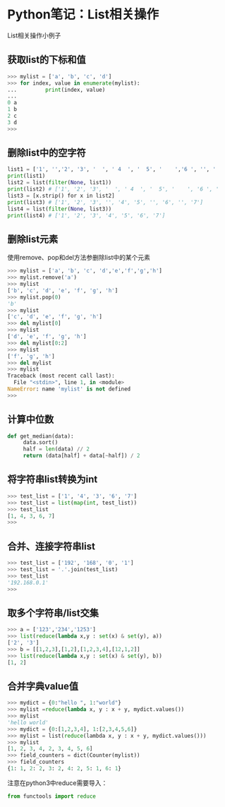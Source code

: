 # Python笔记：List相关操作
List相关操作小例子
<!--more-->

## 获取list的下标和值
```python
>>> mylist = ['a', 'b', 'c', 'd']
>>> for index, value in enumerate(mylist):
...         print(index, value)
...
0 a
1 b
2 c
3 d
>>>
```

## 删除list中的空字符

```python
list1 = ['1', '','2', '3', '  ', ' 4  ', '  5', '    ','6 ', '', '     ',None, '7']
print(list1)
list2 = list(filter(None, list1)) 
print(list2) # ['1', '2', '3', '  ', ' 4  ', '  5', '    ', '6 ', '     ', '7']
list3 = [x.strip() for x in list2]
print(list3) # ['1', '2', '3', '', '4', '5', '', '6', '', '7']
list4 = list(filter(None, list3))  
print(list4) # ['1', '2', '3', '4', '5', '6', '7']
```

## 删除list元素
使用remove、pop和del方法参删除list中的某个元素
```python
>>> mylist = ['a', 'b', 'c', 'd','e','f','g','h']
>>> mylist.remove('a')
>>> mylist
['b', 'c', 'd', 'e', 'f', 'g', 'h']
>>> mylist.pop(0)
'b'
>>> mylist
['c', 'd', 'e', 'f', 'g', 'h']
>>> del mylist[0]
>>> mylist
['d', 'e', 'f', 'g', 'h']
>>> del mylist[0:2]
>>> mylist
['f', 'g', 'h']
>>> del mylist
>>> mylist
Traceback (most recent call last):
  File "<stdin>", line 1, in <module>
NameError: name 'mylist' is not defined
>>>
```

## 计算中位数
```python
def get_median(data):
     data.sort()
     half = len(data) // 2
     return (data[half] + data[~half]) / 2
```

## 将字符串list转换为int
```python
>>> test_list = ['1', '4', '3', '6', '7']
>>> test_list = list(map(int, test_list))
>>> test_list
[1, 4, 3, 6, 7]
>>>
```

## 合并、连接字符串list
```python
>>> test_list = ['192', '168', '0', '1']
>>> test_list = '.'.join(test_list)
>>> test_list
'192.168.0.1'
>>>
```

## 取多个字符串/list交集
```python
>>> a = ['123','234','1253']
>>> list(reduce(lambda x,y : set(x) & set(y), a))
['2', '3']
>>> b = [[1,2,3],[1,2],[1,2,3,4],[12,1,2]]
>>> list(reduce(lambda x,y : set(x) & set(y), b))
[1, 2]
```

## 合并字典value值
```python
>>> mydict = {0:"hello ", 1:"world"}
>>> mylist =reduce(lambda x, y : x + y, mydict.values())
>>> mylist
'hello world'
>>> mydict = {0:[1,2,3,4], 1:[2,3,4,5,6]}
>>> mylist = list(reduce(lambda x, y : x + y, mydict.values()))
>>> mylist
[1, 2, 3, 4, 2, 3, 4, 5, 6]
>>> field_counters = dict(Counter(mylist))
>>> field_counters
{1: 1, 2: 2, 3: 2, 4: 2, 5: 1, 6: 1}
```
注意在python3中reduce需要导入：
```python
from functools import reduce
```

